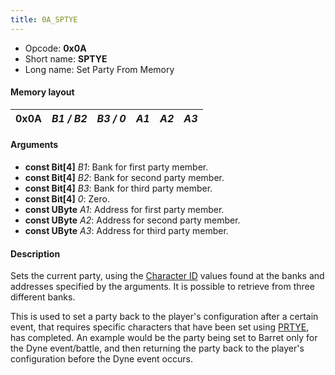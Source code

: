 ```yaml
---
title: 0A_SPTYE
---
```


- Opcode: **0x0A**
- Short name: **SPTYE**
- Long name: Set Party From Memory

#### Memory layout

| 0x0A | *B1 / B2* | *B3 / 0* | *A1* | *A2* | *A3* |
|------|-----------|----------|------|------|------|

#### Arguments

- **const Bit\[4\]** *B1*: Bank for first party member.
- **const Bit\[4\]** *B2*: Bank for second party member.
- **const Bit\[4\]** *B3*: Bank for third party member.
- **const Bit\[4\]** *0*: Zero.
- **const UByte** *A1*: Address for first party member.
- **const UByte** *A2*: Address for second party member.
- **const UByte** *A3*: Address for third party member.

#### Description

Sets the current party, using the [Character ID](../../Character_ID) values found at the banks and addresses specified by the arguments. It is possible to retrieve from three different banks.

This is used to set a party back to the player's configuration after a certain event, that requires specific characters that have been set using [PRTYE](CA_PRTYE), has completed. An example would be the party being set to Barret only for the Dyne event/battle, and then returning the party back to the player's configuration before the Dyne event occurs.
